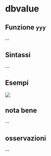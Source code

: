 # dbvalue

## Funzione `yyy`

--

## Sintassi

--

## Esempi

![](https://github.com/pigreco/HfcQGIS/tree/852bbb62a0d5b7739914d4de0ea5b1ebbb5d81d1/img/reference/yyy/yyy1.png)

## nota bene

--

## osservazioni

--

